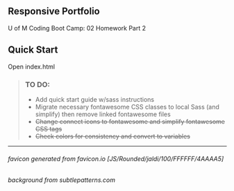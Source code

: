 ## Responsive Portfolio
U of M Coding Boot Camp: 02 Homework Part 2

## Quick Start
Open index.html


> ### TO DO:
> - Add quick start guide w/sass instructions
> - Migrate necessary fontawesome CSS classes to local Sass (and simplify) then remove linked fontawesome files
> - ~~Change connect icons to fontawesome and simplify fontawesome CSS tags~~
> - ~~Check colors for consistency and convert to variables~~

------

###### favicon generated from favicon.io [JS/Rounded/jaldi/100/FFFFFF/4AAAA5]
###### background from subtlepatterns.com
